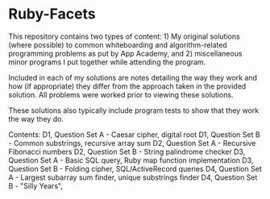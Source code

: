 Ruby-Facets
===========

This repository contains two types of content: 1) My original solutions (where
possible) to common whiteboarding and algorithm-related programming problems as
put by App Academy, and 2) miscellaneous minor programs I put together while
attending the program.

Included in each of my solutions are notes detailing the way they work and how
(if appropriate) they differ from the approach taken in the provided solution.
All problems were worked prior to viewing these solutions.

These solutions also typically include program tests to show that they work the
way they do.

Contents:
D1, Question Set A - Caesar cipher, digital root
D1, Question Set B - Common substrings, recursive array sum
D2, Question Set A - Recursive Fibonacci numbers
D2, Question Set B - String palindrome checker
D3, Question Set A - Basic SQL query, Ruby map function implementation
D3, Question Set B - Folding cipher, SQL/ActiveRecord queries
D4, Question Set A - Largest subarray sum finder, unique substrings finder
D4, Question Set B - "Silly Years", 